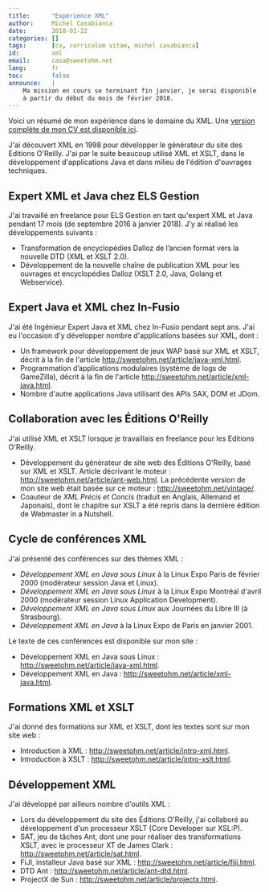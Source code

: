 ```yaml
---
title:      "Expérience XML"
author:     Michel Casabianca
date:       2018-01-22
categories: []
tags:       [cv, curriculum vitae, michel casabianca]
id:         xml
email:      casa@sweetohm.net
lang:       fr
toc:        false
announce:   |
    Ma mission en cours se terminant fin janvier, je serai disponible
    à partir du début du mois de février 2018.
---
```


Voici un résumé de mon expérience dans le domaine du XML. Une [version complète de mon CV est disponible ici](http://sweetohm.net/article/michel-casabianca.html).

J'ai découvert XML en 1998 pour développer le générateur du site des Editions O'Reilly. J'ai par le suite beaucoup utilisé XML et XSLT, dans le développement d'applications Java et dans milieu de l'édition d'ouvrages techniques.

Expert XML et Java chez ELS Gestion
-----------------------------------

J'ai travaillé en freelance pour ELS Gestion en tant qu'expert XML et Java pendant 17 mois (de septembre 2016 à janvier 2018). J'y ai réalisé les développements suivants :

- Transformation de encyclopédies Dalloz de l’ancien format vers la nouvelle DTD (XML et XSLT 2.0).
- Développement de la nouvelle chaîne de publication XML pour les ouvrages et encyclopédies Dalloz (XSLT 2.0, Java, Golang et Webservice).

Expert Java et XML chez In-Fusio
--------------------------------

J'ai été Ingénieur Expert Java et XML chez In-Fusio pendant sept ans. J'ai eu l'occasion d'y développer nombre d'applications basées sur XML, dont :

- Un framework pour développement de jeux WAP basé sur XML et XSLT, décrit à la fin de l'article <http://sweetohm.net/article/java-xml.html>.
- Programmation d’applications modulaires (système de logs de GameZilla), décrit à la fin de l'article <http://sweetohm.net/article/xml-java.html>.
- Nombre d'autre applications Java utilisant des APIs SAX, DOM et JDom.

Collaboration avec les Éditions O'Reilly
----------------------------------------

J'ai utilisé XML et XSLT lorsque je travaillais en freelance pour les Editions O'Reilly.

- Développement du générateur de site web des Éditions O'Reilly, basé sur XML et XSLT. Article décrivant le moteur : <http://sweetohm.net/article/ant-web.html>. La précédente version de mon site web était basée sur ce moteur : <http://sweetohm.net/vintage/>.
- Coauteur de *XML Précis et Concis* (traduit en Anglais, Allemand et Japonais), dont le chapitre sur XSLT a été repris dans la dernière édition de Webmaster in a Nutshell.

Cycle de conférences XML
------------------------

J'ai présenté des conférences sur des thèmes XML :

- *Développement XML en Java sous Linux* à la Linux Expo Paris de février 2000 (modérateur session Java et Linux).
- *Développement XML en Java sous Linux* à la Linux Expo Montréal d'avril 2000 (modérateur session Linux Application Development).
- *Développement XML en Java sous Linux* aux Journées du Libre III (à Strasbourg).
- *Développement XML en Java* à la Linux Expo de Paris en janvier 2001.

Le texte de ces conférences est disponible sur mon site :

- Développement XML en Java sous Linux : <http://sweetohm.net/article/java-xml.html>.
- Développement XML en Java : <http://sweetohm.net/article/xml-java.html>.

Formations XML et XSLT
----------------------

J'ai donné des formations sur XML et XSLT, dont les textes sont sur mon site web :

- Introduction à XML : <http://sweetohm.net/article/intro-xml.html>.
- Introduction à XSLT : <http://sweetohm.net/article/intro-xslt.html>.

Développement XML
-----------------

J'ai développé par ailleurs nombre d'outils XML :

- Lors du développement du site des Éditions O'Reilly, j'ai collaboré au développement d'un processeur XSLT (Core Developer sur XSL:P).
- SAT, jeu de tâches Ant, dont une pour réaliser des transformations XSLT, avec le processeur XT de James Clark : <http://sweetohm.net/article/sat.html>.
- FiJI, installeur Java basé sur XML : <http://sweetohm.net/article/fiji.html>.
- DTD Ant : <http://sweetohm.net/article/ant-dtd.html>.
- ProjectX de Sun : <http://sweetohm.net/article/projectx.html>.

